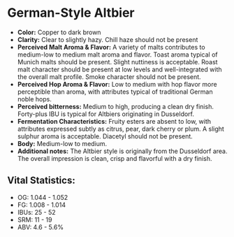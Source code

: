 # German-Style Altbier

- **Color:** Copper to dark brown
- **Clarity:** Clear to slightly hazy. Chill haze should not be present
- **Perceived Malt Aroma & Flavor:** A variety of malts contributes to medium-low to medium malt aroma and flavor. Toast aroma typical of Munich malts should be present. Slight nuttiness is acceptable. Roast malt character should be present at low levels and well-integrated with the overall malt profile. Smoke character should not be present.
- **Perceived Hop Aroma & Flavor:** Low to medium with hop flavor more perceptible than aroma, with attributes typical of traditional German noble hops.
- **Perceived bitterness:** Medium to high, producing a clean dry finish. Forty-plus IBU is typical for Altbiers originating in Dusseldorf.
- **Fermentation Characteristics:** Fruity esters are absent to low, with attributes expressed subtly as citrus, pear, dark cherry or plum. A slight sulphur aroma is acceptable. Diacetyl should not be present.
- **Body:** Medium-low to medium.
- **Additional notes:** The Altbier style is originally from the Dusseldorf area. The overall impression is clean, crisp and flavorful with a dry finish.

## Vital Statistics:

- OG: 1.044 - 1.052
- FG: 1.008 - 1.014
- IBUs: 25 - 52
- SRM: 11 - 19
- ABV: 4.6 - 5.6% 
